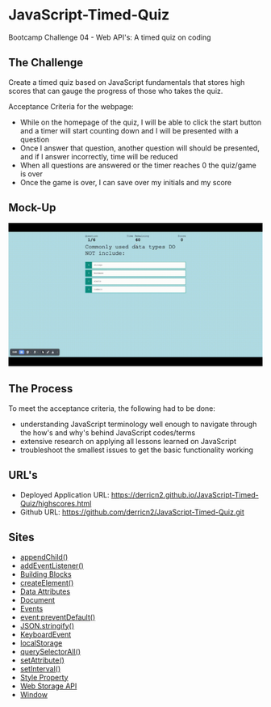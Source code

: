# JavaScript-Timed-Quiz

Bootcamp Challenge 04 - Web API's: A timed quiz on coding

## The Challenge

Create a timed quiz based on JavaScript fundamentals that stores high scores that can gauge the progress of those who takes the quiz.

Acceptance Criteria for the webpage:
- While on the homepage of the quiz, I will be able to click the start button and a timer will start counting down and I will be presented with a question
- Once I answer that question, another question will should be presented, and if I answer incorrectly, time will be reduced
- When all questions are answered or the timer reaches 0 the quiz/game is over
- Once the game is over, I can save over my initials and my score

## Mock-Up

![A user clicks through an interactive coding quiz, getting answers correct and incorrect, then saves highscore with name before going back to home page.](./assets/images/Untitled.gif)

## The Process

To meet the acceptance criteria, the following had to be done:
- understanding JavaScript terminology well enough to navigate through the how's and why's behind JavaScript codes/terms
- extensive research on applying all lessons learned on JavaScript
- troubleshoot the smallest issues to get the basic functionality working

## URL's

- Deployed Application URL: https://derricn2.github.io/JavaScript-Timed-Quiz/highscores.html
- Github URL: https://github.com/derricn2/JavaScript-Timed-Quiz.git

## Sites

- [appendChild()](https://developer.mozilla.org/en-US/docs/Web/API/Node/appendChild)
- [addEventListener()](https://developer.mozilla.org/en-US/docs/Web/API/EventTarget/addEventListener)
- [Building Blocks](https://developer.mozilla.org/en-US/docs/Learn/JavaScript/Building_blocks/Events#event_delegation)
- [createElement()](https://developer.mozilla.org/en-US/docs/Web/API/Document/createElement)
- [Data Attributes](https://developer.mozilla.org/en-US/docs/Learn/HTML/Howto/Use_data_attributes)
- [Document](https://developer.mozilla.org/en-US/docs/Web/API/Document)
- [Events](https://developer.mozilla.org/en-US/docs/Learn/JavaScript/Building_blocks/Events)
- [event:preventDefault()](https://developer.mozilla.org/en-US/docs/Web/API/Event/preventDefault)
- [JSON.stringify()](https://developer.mozilla.org/en-US/docs/Web/JavaScript/Reference/Global_Objects/JSON/stringify)
- [KeyboardEvent](https://developer.mozilla.org/en-US/docs/Web/API/KeyboardEvent)
- [localStorage](https://developer.mozilla.org/en-US/docs/Web/API/Window/localStorage)
- [querySelectorAll()](https://developer.mozilla.org/en-US/docs/Web/API/Document/querySelectorAll)
- [setAttribute()](https://developer.mozilla.org/en-US/docs/Web/API/Element/setAttribute)
- [setInterval()](https://developer.mozilla.org/en-US/docs/Web/API/setInterval)
- [Style Property](https://developer.mozilla.org/en-US/docs/Web/API/HTMLElement/style)
- [Web Storage API](https://developer.mozilla.org/en-US/docs/Web/API/Web_Storage_API/Using_the_Web_Storage_API)
- [Window](https://developer.mozilla.org/en-US/docs/Web/API/Window)
